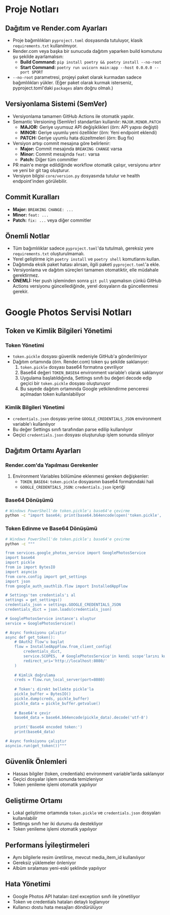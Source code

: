 # Proje Notları

## Dağıtım ve Render.com Ayarları
- Proje bağımlılıkları `pyproject.toml` dosyasında tutuluyor, klasik `requirements.txt` kullanılmıyor.
- Render.com veya başka bir sunucuda dağıtım yaparken build komutunu şu şekilde ayarlamalısın:
  - **Build Command:** `pip install poetry && poetry install --no-root`
  - **Start Command:** `poetry run uvicorn main:app --host 0.0.0.0 --port $PORT`
- `--no-root` parametresi, projeyi paket olarak kurmadan sadece bağımlılıkları yükler. (Eğer paket olarak kurmak isterseniz, pyproject.toml'daki `packages` alanı doğru olmalı.)

## Versiyonlama Sistemi (SemVer)
- Versiyonlama tamamen GitHub Actions ile otomatik yapılır.
- Semantic Versioning (SemVer) standartları kullanılır: `MAJOR.MINOR.PATCH`
  - **MAJOR:** Geriye uyumsuz API değişiklikleri (örn: API yapısı değişti)
  - **MINOR:** Geriye uyumlu yeni özellikler (örn: Yeni endpoint eklendi)
  - **PATCH:** Geriye uyumlu hata düzeltmeleri (örn: Bug fix)
- Versiyon artışı commit mesajına göre belirlenir:
  - **Major:** Commit mesajında `BREAKING CHANGE` varsa
  - **Minor:** Commit mesajında `feat:` varsa
  - **Patch:** Diğer tüm commitler
- PR main'e merge edildiğinde workflow otomatik çalışır, versiyonu artırır ve yeni bir git tag oluşturur.
- Versiyon bilgisi `core/version.py` dosyasında tutulur ve health endpoint'inden görülebilir.

## Commit Kuralları
- **Major:** `BREAKING CHANGE: ...`
- **Minor:** `feat: ...`
- **Patch:** `fix: ...` veya diğer commitler

## Önemli Notlar
- Tüm bağımlılıklar sadece `pyproject.toml`'da tutulmalı, gereksiz yere `requirements.txt` oluşturulmamalı.
- Yerel geliştirme için `poetry install` ve `poetry shell` komutlarını kullan.
- Dağıtımda eksik paket hatası alırsan, ilgili paketi `pyproject.toml`'a ekle.
- Versiyonlama ve dağıtım süreçleri tamamen otomatiktir, elle müdahale gerektirmez.
- **ÖNEMLİ:** Her push işleminden sonra `git pull` yapmalısın çünkü GitHub Actions versiyonu güncellediğinde, yerel dosyaların da güncellenmesi gerekir.

# Google Photos Servisi Notları

## Token ve Kimlik Bilgileri Yönetimi

### Token Yönetimi
- `token.pickle` dosyası güvenlik nedeniyle GitHub'a gönderilmiyor
- Dağıtım ortamında (örn. Render.com) token şu şekilde saklanıyor:
  1. `token.pickle` dosyası base64 formatına çevriliyor
  2. Base64 değeri `TOKEN_BASE64` environment variable'ı olarak saklanıyor
  3. Uygulama başlatıldığında, Settings sınıfı bu değeri decode edip geçici bir `token.pickle` dosyası oluşturuyor
  4. Bu sayede dağıtım ortamında Google yetkilendirme penceresi açılmadan token kullanılabiliyor

### Kimlik Bilgileri Yönetimi
- `credentials.json` dosyası yerine `GOOGLE_CREDENTIALS_JSON` environment variable'ı kullanılıyor
- Bu değer Settings sınıfı tarafından parse edilip kullanılıyor
- Geçici `credentials.json` dosyası oluşturulup işlem sonunda siliniyor

## Dağıtım Ortamı Ayarları

### Render.com'da Yapılması Gerekenler
1. Environment Variables bölümüne eklenmesi gereken değişkenler:
   - `TOKEN_BASE64`: `token.pickle` dosyasının base64 formatındaki hali
   - `GOOGLE_CREDENTIALS_JSON`: `credentials.json` içeriği

### Base64 Dönüşümü
```bash
# Windows PowerShell'de token.pickle'ı base64'e çevirme
python -c "import base64; print(base64.b64encode(open('token.pickle', 'rb').read()).decode())"
```

### Token Edinme ve Base64 Dönüşümü
```bash
# Windows PowerShell'de token.pickle'ı base64'e çevirme
python -c """

from services.google_photos_service import GooglePhotosService
import base64
import pickle
from io import BytesIO
import asyncio
from core.config import get_settings
import json
from google_auth_oauthlib.flow import InstalledAppFlow

# Settings'ten credentials'ı al
settings = get_settings()
credentials_json = settings.GOOGLE_CREDENTIALS_JSON
credentials_dict = json.loads(credentials_json)

# GooglePhotosService instance'ı oluştur
service = GooglePhotosService()

# Async fonksiyonu çalıştır
async def get_token():
    # OAuth2 flow'u başlat
    flow = InstalledAppFlow.from_client_config(
        credentials_dict,
        service.SCOPES,  # GooglePhotosService'in kendi scope'larını kullan
        redirect_uri='http://localhost:8080/'
    )
    
    # Kimlik doğrulama
    creds = flow.run_local_server(port=8080)
    
    # Token'ı direkt bellekte pickle'la
    pickle_buffer = BytesIO()
    pickle.dump(creds, pickle_buffer)
    pickle_data = pickle_buffer.getvalue()
    
    # Base64'e çevir
    base64_data = base64.b64encode(pickle_data).decode('utf-8')
    
    print('Base64 encoded token:')
    print(base64_data)

# Async fonksiyonu çalıştır
asyncio.run(get_token())"""
```

## Güvenlik Önlemleri
- Hassas bilgiler (token, credentials) environment variable'larda saklanıyor
- Geçici dosyalar işlem sonunda temizleniyor
- Token yenileme işlemi otomatik yapılıyor

## Geliştirme Ortamı
- Lokal geliştirme ortamında `token.pickle` ve `credentials.json` dosyaları kullanılabilir
- Settings sınıfı her iki durumu da destekliyor
- Token yenileme işlemi otomatik yapılıyor

## Performans İyileştirmeleri
- Aynı bilgilerle resim üretilirse, mevcut media_item_id kullanılıyor
- Gereksiz yüklemeler önleniyor
- Albüm sıralaması yeni-eski şeklinde yapılıyor

## Hata Yönetimi
- Google Photos API hataları özel exception sınıfı ile yönetiliyor
- Token ve credentials hataları detaylı loglanıyor
- Kullanıcı dostu hata mesajları döndürülüyor 